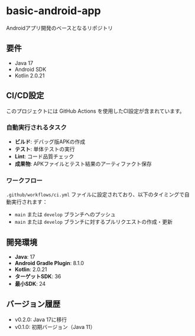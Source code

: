 # basic-android-app
Androidアプリ開発のベースとなるリポジトリ

## 要件
- Java 17
- Android SDK
- Kotlin 2.0.21

## CI/CD設定

このプロジェクトには GitHub Actions を使用したCI設定が含まれています。

### 自動実行されるタスク

- **ビルド**: デバッグ版APKの作成
- **テスト**: 単体テストの実行 
- **Lint**: コード品質チェック
- **成果物**: APKファイルとテスト結果のアーティファクト保存

### ワークフロー

`.github/workflows/ci.yml` ファイルに設定されており、以下のタイミングで自動実行されます：

- `main` または `develop` ブランチへのプッシュ
- `main` または `develop` ブランチに対するプルリクエストの作成・更新

## 開発環境

- **Java**: 17
- **Android Gradle Plugin**: 8.1.0
- **Kotlin**: 2.0.21
- **ターゲットSDK**: 36
- **最小SDK**: 24

## バージョン履歴
- v0.2.0: Java 17に移行
- v0.1.0: 初期バージョン（Java 11）
